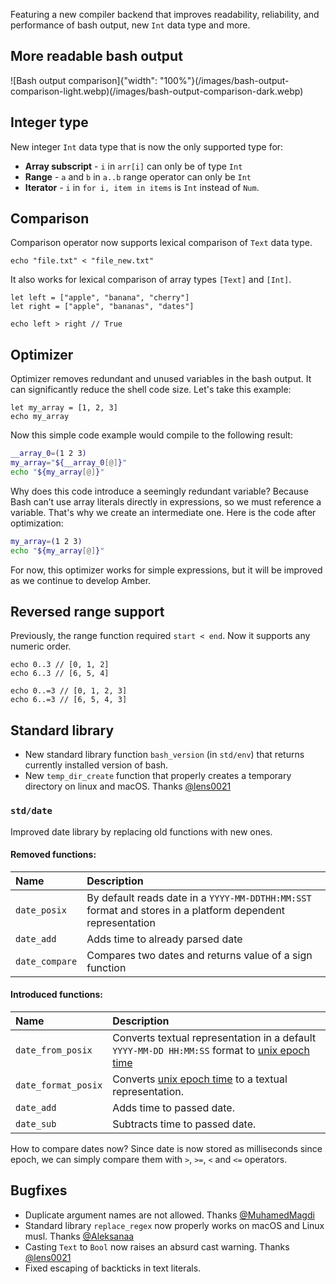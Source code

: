 Featuring a new compiler backend that improves readability, reliability, and performance of bash output, new `Int` data type and more.

## More readable bash output

![Bash output comparison]{"width": "100%"}(/images/bash-output-comparison-light.webp)(/images/bash-output-comparison-dark.webp)

## Integer type

New integer `Int` data type that is now the only supported type for:
- **Array subscript** - `i` in `arr[i]` can only be of type `Int`
- **Range** - `a` and `b` in `a..b` range operator can only be `Int`
- **Iterator** - `i` in `for i, item in items` is `Int` instead of `Num`.

## Comparison

Comparison operator now supports lexical comparison of `Text` data type.

```ab
echo "file.txt" < "file_new.txt"
```

It also works for lexical comparison of array types `[Text]` and `[Int]`.

```ab
let left = ["apple", "banana", "cherry"]
let right = ["apple", "bananas", "dates"]

echo left > right // True
```


## Optimizer

Optimizer removes redundant and unused variables in the bash output. It can significantly reduce the shell code size. Let's take this example:

```ab
let my_array = [1, 2, 3]
echo my_array
```

Now this simple code example would compile to the following result:

```sh
__array_0=(1 2 3)
my_array="${__array_0[@]}"
echo "${my_array[@]}"
```

Why does this code introduce a seemingly redundant variable? Because Bash can’t use array literals directly in expressions, so we must reference a variable. That's why we create an intermediate one. Here is the code after optimization:

```sh
my_array=(1 2 3)
echo "${my_array[@]}"
```

For now, this optimizer works for simple expressions, but it will be improved as we continue to develop Amber.

## Reversed range support

Previously, the range function required `start < end`. Now it supports any numeric order.

```ab
echo 0..3 // [0, 1, 2]
echo 6..3 // [6, 5, 4]

echo 0..=3 // [0, 1, 2, 3]
echo 6..=3 // [6, 5, 4, 3]
```

## Standard library

- New standard library function `bash_version` (in `std/env`) that returns currently installed version of bash.
- New `temp_dir_create` function that properly creates a temporary directory on linux and macOS. Thanks [@lens0021](https://github.com/lens0021)

### `std/date`

Improved date library by replacing old functions with new ones.

#### Removed functions:

| Name | Description |
|:--|:--|
| `date_posix` | By default reads date in a  `YYYY-MM-DDTHH:MM:SST` format and stores in a platform dependent representation |
| `date_add` | Adds time to already parsed date |
| `date_compare` | Compares two dates and returns value of a sign function |

#### Introduced functions:

| Name | Description |
|:--|:--|
| `date_from_posix` | Converts textual representation in a default `YYYY-MM-DD HH:MM:SS` format to [unix epoch time](https://en.wikipedia.org/wiki/Unix_time) |
| `date_format_posix` | Converts [unix epoch time](https://en.wikipedia.org/wiki/Unix_time) to a textual representation. |
| `date_add` | Adds time to passed date. |
| `date_sub` | Subtracts time to passed date. |

How to compare dates now? Since date is now stored as milliseconds since epoch, we can simply compare them with `>`, `>=`, `<` and `<=` operators.

## Bugfixes

- Duplicate argument names are not allowed. Thanks [@MuhamedMagdi](https://github.com/MuhamedMagdi)
- Standard library `replace_regex` now properly works on macOS and Linux musl. Thanks [@Aleksanaa](https://github.com/Aleksanaa)
- Casting `Text` to `Bool` now raises an absurd cast warning. Thanks [@lens0021](https://github.com/lens0021)
- Fixed escaping of backticks in text literals.
